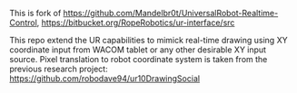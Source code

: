 
This is fork of https://github.com/Mandelbr0t/UniversalRobot-Realtime-Control, https://bitbucket.org/RopeRobotics/ur-interface/src

This repo extend the UR capabilities to mimick real-time drawing using XY coordinate input from WACOM tablet or any other desirable XY input source. Pixel translation to robot coordinate system is taken from the previous research project: https://github.com/robodave94/ur10DrawingSocial

